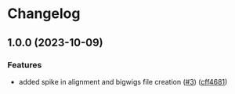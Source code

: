# Changelog

## 1.0.0 (2023-10-09)


### Features

* added spike in alignment and bigwigs file creation ([#3](https://www.github.com/DavideBrex/ChIP-Rx-snakemake/issues/3)) ([cff4681](https://www.github.com/DavideBrex/ChIP-Rx-snakemake/commit/cff4681d4363d1a388ab046dd82bf45a815bdfcd))
